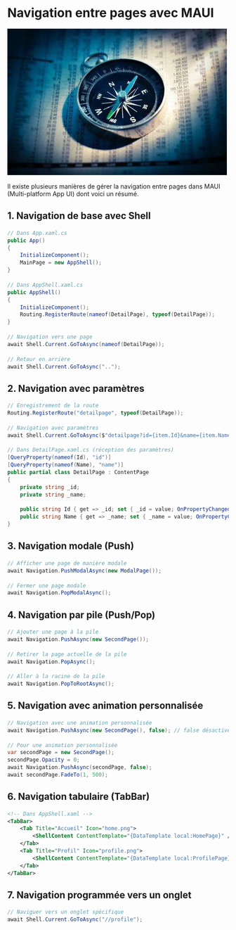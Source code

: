 # Navigation entre pages avec MAUI

![navigation.webp](assets/navigation.webp)

Il existe plusieurs manières de gérer la navigation entre pages dans MAUI (Multi-platform App UI) dont voici un 
résumé.

## 1. Navigation de base avec Shell

```csharp
// Dans App.xaml.cs
public App()
{
    InitializeComponent();
    MainPage = new AppShell();
}

// Dans AppShell.xaml.cs
public AppShell()
{
    InitializeComponent();
    Routing.RegisterRoute(nameof(DetailPage), typeof(DetailPage));
}

// Navigation vers une page
await Shell.Current.GoToAsync(nameof(DetailPage));

// Retour en arrière
await Shell.Current.GoToAsync("..");
```

## 2. Navigation avec paramètres

```csharp
// Enregistrement de la route
Routing.RegisterRoute("detailpage", typeof(DetailPage));

// Navigation avec paramètres
await Shell.Current.GoToAsync($"detailpage?id={item.Id}&name={item.Name}");

// Dans DetailPage.xaml.cs (réception des paramètres)
[QueryProperty(nameof(Id), "id")]
[QueryProperty(nameof(Name), "name")]
public partial class DetailPage : ContentPage
{
    private string _id;
    private string _name;
    
    public string Id { get => _id; set { _id = value; OnPropertyChanged(); } }
    public string Name { get => _name; set { _name = value; OnPropertyChanged(); } }
}
```

## 3. Navigation modale (Push)

```csharp
// Afficher une page de manière modale
await Navigation.PushModalAsync(new ModalPage());

// Fermer une page modale
await Navigation.PopModalAsync();
```

## 4. Navigation par pile (Push/Pop)

```csharp
// Ajouter une page à la pile
await Navigation.PushAsync(new SecondPage());

// Retirer la page actuelle de la pile
await Navigation.PopAsync();

// Aller à la racine de la pile
await Navigation.PopToRootAsync();
```

## 5. Navigation avec animation personnalisée

```csharp
// Navigation avec une animation personnalisée
await Navigation.PushAsync(new SecondPage(), false); // false désactive l'animation par défaut

// Pour une animation personnalisée
var secondPage = new SecondPage();
secondPage.Opacity = 0;
await Navigation.PushAsync(secondPage, false);
await secondPage.FadeTo(1, 500);
```

## 6. Navigation tabulaire (TabBar)

```xml
<!-- Dans AppShell.xaml -->
<TabBar>
    <Tab Title="Accueil" Icon="home.png">
        <ShellContent ContentTemplate="{DataTemplate local:HomePage}" />
    </Tab>
    <Tab Title="Profil" Icon="profile.png">
        <ShellContent ContentTemplate="{DataTemplate local:ProfilePage}" />
    </Tab>
</TabBar>
```

## 7. Navigation programmée vers un onglet

```csharp
// Naviguer vers un onglet spécifique
await Shell.Current.GoToAsync("//profile");
```